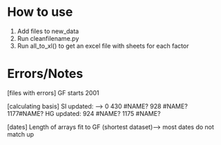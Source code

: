 # How to use
1. Add files to new_data
2. Run cleanfilename.py 
3. Run all_to_xl() to get an excel file with sheets for each factor
 # Errors/Notes
[files with errors]
GF starts 2001

[calculating basis]
 SI updated: --> 0
     430	#NAME?
     928	#NAME?
     1177#NAME?
 HG updated:
     924	#NAME?
     1175 #NAME?

[dates]
 Length of arrays fit to GF (shortest dataset)--> 
 most dates do not match up
